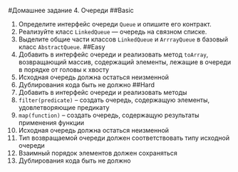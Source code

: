 #Домашнее задание 4. Очереди
##Basic
1. Определите интерфейс очереди `Queue` и опишите его контракт.
2. Реализуйте класс `LinkedQueue` — очередь на связном списке.
3. Выделите общие части классов `LinkedQueue` и `ArrrayQueue` в базовый класс `AbstractQueue`.
##Easy
1. Добавить в интерфейс очереди и реализовать метод `toArray`, возвращающий массив, содержащий элементы, лежащие в очереди в порядке от головы к хвосту
2. Исходная очередь должна остаться неизменной
3. Дублирования кода быть не должно
##Hard
1. Добавить в интерфейс очереди и реализовать методы
2. `filter(predicate)` – создать очередь, содержащую элементы, удовлетворяющие предикату
4. `map(function)` – создать очередь, содержащую результаты применения функции
5. Исходная очередь должна остаться неизменной
6. Тип возвращаемой очереди должен соответствовать типу исходной очереди
7. Взаимный порядок элементов должен сохраняться
8. Дублирования кода быть не должно